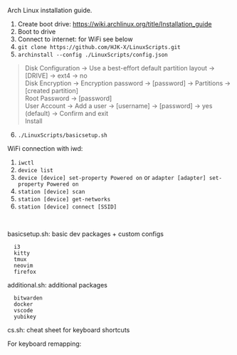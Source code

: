 Arch Linux installation guide.

1. Create boot drive: https://wiki.archlinux.org/title/Installation_guide
2. Boot to drive
3. Connect to internet: for WiFi see below
4. ```git clone https://github.com/HJK-X/LinuxScripts.git```
5. ```archinstall --config ./LinuxScripts/config.json```
> Disk Configuration -> Use a best-effort default partition layout -> [DRIVE] -> ext4 -> no  
> Disk Encryption -> Encryption password -> [password] -> Partitions -> [created partition]  
> Root Password -> [password]  
> User Account -> Add a user -> [username] -> [password] -> yes (default) -> Confirm and exit  
> Install  
6. ```./LinuxScripts/basicsetup.sh```


WiFi connection with iwd:
1. ```iwctl```
2. ```device list```
3. ```device [device] set-property Powered on``` or ```adapter [adapter] set-property Powered on```
4.  ```station [device] scan```
5.  ```station [device] get-networks```
6.  ```station [device] connect [SSID]```




<br>

basicsetup.sh: basic dev packages + custom configs
```
  i3
  kitty
  tmux
  neovim
  firefox
```

additional.sh: additional packages
```
  bitwarden
  docker
  vscode
  yubikey
```
cs.sh: cheat sheet for keyboard shortcuts

For keyboard remapping:
  
